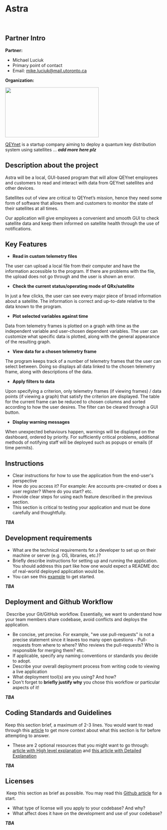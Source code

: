 # Astra
​
## Partner Intro
**Partner:**
* Michael Luciuk
* Primary point of contact
* Email: mike.luciuk@mail.utoronto.ca

**Organization:**

<p>
 <img width="300" height="160" src="https://images.squarespace-cdn.com/content/v1/5a837cb7d74cffca72977a29/1518672294226-XPZ4FOYONO9PKB0DX8AC/QEYnet+logo_final-+iteration+2.png">
</p>

[QEYnet](qeynet.com) is a startup company aiming to deploy a quantum key distribution system using satellites ... **_add more here plz_**

## Description about the project

Astra will be a local, GUI-based program that will allow QEYnet employees and customers to read and interact with data from QEYnet satellites and other devices.

Satellites out of view are critical to QEYnet’s mission, hence they need some form of software that allows them and customers to monitor the state of their satellites at all times.

Our application will give employees a convenient and smooth GUI to check satellite data and keep them informed on satellite health through the use of notifications.

## Key Features

* **Read in custom telemetry files**

The user can upload a local file from their computer and have the information accessible to the program. If there are problems with the file, the upload does not go through and the user is shown an error.

* **Check the current status/operating mode of QRx/satellite**

In just a few clicks, the user can see every major piece of broad information about a satellite. The information is correct and up-to-date relative to the data known to the program.

* **Plot selected variables against time**

Data from telemetry frames is plotted on a graph with time as the independent variable and user-chosen dependent variables. The user can customize what specific data is plotted, along with the general appearance of the resulting graph.

* **View data for a chosen telemetry frame**

The program keeps track of a number of telemetry frames that the user can select between. Doing so displays all data linked to the chosen telemetry frame, along with descriptions of the data.

* **Apply filters to data**

Upon specifying a criterion, only telemetry frames (if viewing frames) / data points (if viewing a graph) that satisfy the criterion are displayed. The table for the current frame can be reduced to chosen columns and sorted according to how the user desires. The filter can be cleared through a GUI button.

* **Display warning messages**

When unexpected behaviours happen, warnings will be displayed on the dashboard, ordered by priority. For sufficiently critical problems, additional methods of notifying staff will be deployed such as popups or emails (if time permits).

## Instructions
 * Clear instructions for how to use the application from the end-user's perspective
 * How do you access it? For example: Are accounts pre-created or does a user register? Where do you start? etc. 
 * Provide clear steps for using each feature described in the previous section.
 * This section is critical to testing your application and must be done carefully and thoughtfully.

 **_TBA_**
 
 ## Development requirements
 * What are the technical requirements for a developer to set up on their machine or server (e.g. OS, libraries, etc.)?
 * Briefly describe instructions for setting up and running the application. You should address this part like how one would expect a README doc of real-world deployed application would be.
 * You can see this [example](https://github.com/alichtman/shallow-backup#readme) to get started.

  **_TBA_**
 
 ## Deployment and Github Workflow
​
Describe your Git/GitHub workflow. Essentially, we want to understand how your team members share codebase, avoid conflicts and deploys the application.
​
 * Be concise, yet precise. For example, "we use pull-requests" is not a precise statement since it leaves too many open questions - Pull-requests from where to where? Who reviews the pull-requests? Who is responsible for merging them? etc.
 * If applicable, specify any naming conventions or standards you decide to adopt.
 * Describe your overall deployment process from writing code to viewing a live application
 * What deployment tool(s) are you using? And how?
 * Don't forget to **briefly justify why** you chose this workflow or particular aspects of it!

  **_TBA_**

 ## Coding Standards and Guidelines
 Keep this section brief, a maximum of 2-3 lines. You would want to read through this [article](https://www.geeksforgeeks.org/coding-standards-and-guidelines/) to get more context about what this section is for before attempting to answer.
  * These are 2 optional resources that you might want to go through: [article with High level explanation](https://blog.codacy.com/coding-standards-what-are-they-and-why-do-you-need-them/) and [this article with Detailed Explanation](https://google.github.io/styleguide/)
​

  **_TBA_**

 ## Licenses 
​
 Keep this section as brief as possible. You may read this [Github article](https://help.github.com/en/github/creating-cloning-and-archiving-repositories/licensing-a-repository) for a start.
​
 * What type of license will you apply to your codebase? And why?
 * What affect does it have on the development and use of your codebase?

  **_TBA_**
